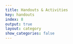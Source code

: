 ```yaml
---
title: Handouts & Activities
key: handouts
index: 8
output: true
layout: category
show_categories: false
---
```

